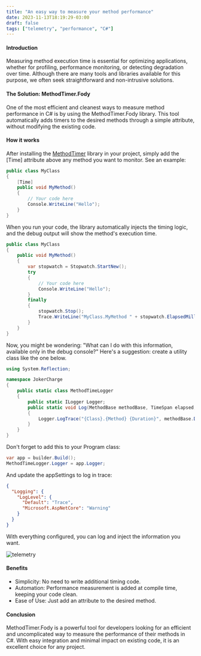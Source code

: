 ```yaml
---
title: "An easy way to measure your method performance"
date: 2023-11-13T18:19:29-03:00
draft: false
tags: ["telemetry", "performance", "C#"]
---
```


#### Introduction
Measuring method execution time is essential for optimizing applications, whether for profiling, performance monitoring, or detecting degradation over time. Although there are many tools and libraries available for this purpose, we often seek straightforward and non-intrusive solutions.

#### The Solution: MethodTimer.Fody
One of the most efficient and cleanest ways to measure method performance in C# is by using the MethodTimer.Fody library. This tool automatically adds timers to the desired methods through a simple attribute, without modifying the existing code.

#### How it works
After installing the [MethodTimer](https://github.com/Fody/MethodTimer) library in your project, simply add the [Time] attribute above any method you want to monitor. See an example:

```csharp
public class MyClass
{
    [Time]
    public void MyMethod()
    {
        // Your code here
        Console.WriteLine("Hello");
    }
}
```

When you run your code, the library automatically injects the timing logic, and the debug output will show the method's execution time.

```csharp
public class MyClass
{
    public void MyMethod()
    {
        var stopwatch = Stopwatch.StartNew();
        try
        {
            // Your code here
            Console.WriteLine("Hello");
        }
        finally
        {
            stopwatch.Stop();
            Trace.WriteLine("MyClass.MyMethod " + stopwatch.ElapsedMilliseconds + "ms");
        }
    }
}
```

Now, you might be wondering: "What can I do with this information, available only in the debug console?" Here's a suggestion: create a utility class like the one below.

```csharp
using System.Reflection;

namespace JokerCharge
{
    public static class MethodTimeLogger
    {
        public static ILogger Logger;
        public static void Log(MethodBase methodBase, TimeSpan elapsed, string message)
        {
            Logger.LogTrace("{Class}.{Method} {Duration}", methodBase.DeclaringType!.Name, methodBase.Name, elapsed);
        }
    }
}
```

Don't forget to add this to your Program class:

```csharp
var app = builder.Build();
MethodTimeLogger.Logger = app.Logger;
```

And update the appSettings to log in trace:

```json
{
  "Logging": {
    "LogLevel": {
      "Default": "Trace",
      "Microsoft.AspNetCore": "Warning"
    }
  }
}
```

With everything configured, you can log and inject the information you want.


![telemetry](/img/telemetry.png)

####  Benefits
* Simplicity: No need to write additional timing code.
* Automation: Performance measurement is added at compile time, keeping your code clean.
* Ease of Use: Just add an attribute to the desired method.

#### Conclusion
MethodTimer.Fody is a powerful tool for developers looking for an efficient and uncomplicated way to measure the performance of their methods in C#. With easy integration and minimal impact on existing code, it is an excellent choice for any project.
